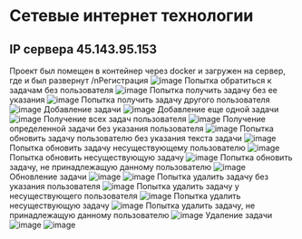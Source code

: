 # Сетевые интернет технологии
## IP сервера 45.143.95.153
Проект был помещен в контейнер через docker и загружен на сервер, где и был развернут
/nРегистрация
![image](https://user-images.githubusercontent.com/38848075/175436019-5c8bcb1a-59e0-4420-ae68-d4f1e7cf4a39.png)
Попытка обратиться к задачам без пользователя
![image](https://user-images.githubusercontent.com/38848075/175436035-4d90b84e-ad38-4558-a43b-c5c0bb902c7a.png)
Попытка получить задачу без ее указания
![image](https://user-images.githubusercontent.com/38848075/175436062-133305ca-49d0-46e7-9acb-c35ed4105311.png)
Попытка получить задачу другого пользователя
![image](https://user-images.githubusercontent.com/38848075/175436079-eb6a67da-3e77-4353-801f-af6595917007.png)
Добавление задачи
![image](https://user-images.githubusercontent.com/38848075/175436089-64d0623e-f60e-4cce-bcf4-01262993d1ce.png)
Добавление еще одной задачи
![image](https://user-images.githubusercontent.com/38848075/175436230-5608081b-a073-4501-8aef-03364033e8ba.png)
Получение всех задач пользователя
![image](https://user-images.githubusercontent.com/38848075/175436278-de6465f6-092d-4f53-b9fa-8ea3c615b1f4.png)
Получение определенной задачи без указания пользователя
![image](https://user-images.githubusercontent.com/38848075/175436322-7d42c7fe-ed41-4ceb-81aa-6739f1ccd04c.png)
Попытка обновить задачу пользователю без указания текста задачи
![image](https://user-images.githubusercontent.com/38848075/175436365-5c3c84be-7175-4970-8049-79a4fea68f39.png)
Попытка обновить задачу несуществующему пользователю
![image](https://user-images.githubusercontent.com/38848075/175436390-4e5a259a-b8bf-456c-997f-bc13778e7ee8.png)
Попытка обновить несуществующую задачу
![image](https://user-images.githubusercontent.com/38848075/175436457-dd23fb3f-0a50-49ba-91b8-387a8bf2ca67.png)
Попытка обновить задачу, не принадлежащую данному пользователю
![image](https://user-images.githubusercontent.com/38848075/175436530-17f4d99a-fdaa-4168-af0d-904f44561f40.png)
Обновление задачи
![image](https://user-images.githubusercontent.com/38848075/175436556-98710bd6-c259-4fe7-8c38-39cb4d3905b9.png)
![image](https://user-images.githubusercontent.com/38848075/175436570-db495194-5f67-47ba-865e-249ee7c788f0.png)
Попытка удалить задачу без указания пользователя
![image](https://user-images.githubusercontent.com/38848075/175436623-e340d980-a13b-448f-8056-49dc9fa1cd2b.png)
Попытка удалить задачу у несуществующего пользователя
![image](https://user-images.githubusercontent.com/38848075/175436657-de4ffe41-8ed1-4e96-9de5-fda38aa058de.png)
Попытка удалить несуществующую задачу
![image](https://user-images.githubusercontent.com/38848075/175436688-91aff50e-110f-42cf-b91f-dfd270f1decd.png)
Попытка удалить задачу, не принадлежащую данному пользователю
![image](https://user-images.githubusercontent.com/38848075/175436731-ddbb1f31-a52f-4ac0-a9dc-fad3700df115.png)
Удаление задачи
![image](https://user-images.githubusercontent.com/38848075/175436754-f10ea8c2-6b85-4d6c-bb7a-a28b79801d02.png)
![image](https://user-images.githubusercontent.com/38848075/175436760-7291791d-d1ac-4bb9-baec-2d7738d30b71.png)
